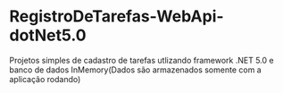 # RegistroDeTarefas-WebApi-dotNet5.0
Projetos simples de cadastro de tarefas utlizando framework .NET 5.0 e  banco de dados InMemory(Dados são armazenados somente com a aplicação rodando)
